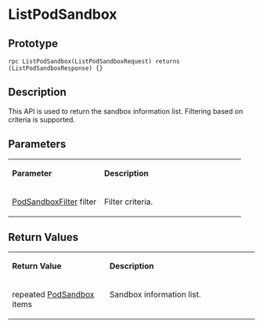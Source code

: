 # ListPodSandbox<a name="EN-US_TOPIC_0184808098"></a>

## Prototype<a name="en-us_topic_0183088044_section164301654155514"></a>

```
rpc ListPodSandbox(ListPodSandboxRequest) returns (ListPodSandboxResponse) {}
```

## Description<a name="en-us_topic_0183088044_section729211519569"></a>

This API is used to return the sandbox information list. Filtering based on criteria is supported.

## Parameters<a name="en-us_topic_0183088044_section349492895613"></a>

<a name="en-us_topic_0183088044_table184320467318"></a>
<table><tbody><tr id="en-us_topic_0183088044_row78917461336"><td class="cellrowborder" valign="top" width="39.54%"><p id="en-us_topic_0183088044_p1089154617315"><a name="en-us_topic_0183088044_p1089154617315"></a><a name="en-us_topic_0183088044_p1089154617315"></a><strong id="en-us_topic_0183088044_b1875320301148"><a name="en-us_topic_0183088044_b1875320301148"></a><a name="en-us_topic_0183088044_b1875320301148"></a>Parameter</strong></p>
</td>
<td class="cellrowborder" valign="top" width="60.46%"><p id="en-us_topic_0183088044_p128984613319"><a name="en-us_topic_0183088044_p128984613319"></a><a name="en-us_topic_0183088044_p128984613319"></a><strong id="en-us_topic_0183088044_b1548883318148"><a name="en-us_topic_0183088044_b1548883318148"></a><a name="en-us_topic_0183088044_b1548883318148"></a>Description</strong></p>
</td>
</tr>
<tr id="en-us_topic_0183088044_row10898461533"><td class="cellrowborder" valign="top" width="39.54%"><p id="en-us_topic_0183088044_p47762110579"><a name="en-us_topic_0183088044_p47762110579"></a><a name="en-us_topic_0183088044_p47762110579"></a><a href="apis.md#en-us_topic_0182207110_li17913177201">PodSandboxFilter</a> filter</p>
</td>
<td class="cellrowborder" valign="top" width="60.46%"><p id="en-us_topic_0183088044_p1189846434"><a name="en-us_topic_0183088044_p1189846434"></a><a name="en-us_topic_0183088044_p1189846434"></a>Filter criteria.</p>
</td>
</tr>
</tbody>
</table>

## Return Values<a name="en-us_topic_0183088044_section10495164611565"></a>

<a name="en-us_topic_0183088044_table15296551936"></a>
<table><tbody><tr id="en-us_topic_0183088044_row18741555834"><td class="cellrowborder" valign="top" width="39.54%"><p id="en-us_topic_0183088044_p197485518319"><a name="en-us_topic_0183088044_p197485518319"></a><a name="en-us_topic_0183088044_p197485518319"></a><strong id="en-us_topic_0183088044_b418124251415"><a name="en-us_topic_0183088044_b418124251415"></a><a name="en-us_topic_0183088044_b418124251415"></a>Return Value</strong></p>
</td>
<td class="cellrowborder" valign="top" width="60.46%"><p id="en-us_topic_0183088044_p374185520310"><a name="en-us_topic_0183088044_p374185520310"></a><a name="en-us_topic_0183088044_p374185520310"></a><strong id="en-us_topic_0183088044_b185713430141"><a name="en-us_topic_0183088044_b185713430141"></a><a name="en-us_topic_0183088044_b185713430141"></a>Description</strong></p>
</td>
</tr>
<tr id="en-us_topic_0183088044_row87419551317"><td class="cellrowborder" valign="top" width="39.54%"><p id="en-us_topic_0183088044_p1118315385563"><a name="en-us_topic_0183088044_p1118315385563"></a><a name="en-us_topic_0183088044_p1118315385563"></a>repeated <a href="apis.md#en-us_topic_0182207110_li10542191117207">PodSandbox</a> items</p>
</td>
<td class="cellrowborder" valign="top" width="60.46%"><p id="en-us_topic_0183088044_p518373814560"><a name="en-us_topic_0183088044_p518373814560"></a><a name="en-us_topic_0183088044_p518373814560"></a>Sandbox information list.</p>
</td>
</tr>
</tbody>
</table>

